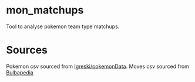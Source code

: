 # mon_matchups

Tool to analyse pokemon team type matchups.

# Sources

Pokemon csv sourced from [Igreski/pokemonData](https://github.com/lgreski/pokemonData/tree/master). Moves csv sourced from [Bulbapedia](https://bulbapedia.bulbagarden.net/wiki/List_of_moves)
